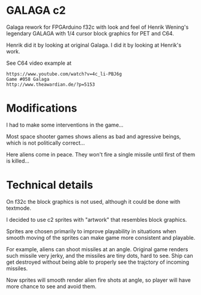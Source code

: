 # GALAGA c2

Galaga rework for FPGArduino f32c
with look and feel of Henrik Wening's legendary
GALAGA with 1/4 cursor block graphics for PET and C64.

Henrik did it by looking at original Galaga.
I did it by looking at Henrik's work.

See C64 video example at

    https://www.youtube.com/watch?v=4c_li-PBJ6g
    Game #058 Galaga
    http://www.theawardian.de/?p=5153

# Modifications

I had to make some interventions in the game...

Most space shooter games shows aliens as bad and
agressive beings, which is not politically correct...

Here aliens come in peace.
They won't fire a single missile
until first of them is killed...

# Technical details

On f32c the block graphics is not used, although it could be done with
textmode.

I decided to use c2 sprites with "artwork" that resembles block graphics.

Sprites are chosen primarily to improve playability in situations
when smooth moving of the sprites can make game more consistent and playable.

For example, aliens can shoot missiles at an angle.
Original game renders such missile very jerky, and the missiles
are tiny dots, hard to see. Ship can get destroyed without being able to
properly see the trajctory of incoming missiles. 

Now sprites will smooth render alien fire shots at angle, so player 
will have more chance to see and avoid them.
